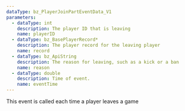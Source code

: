 ```yaml
---
dataType: bz_PlayerJoinPartEventData_V1
parameters:
  - dataType: int
    description: The player ID that is leaving
    name: playerID
  - dataType: bz_BasePlayerRecord*
    description: The player record for the leaving player
    name: record
  - dataType: bz_ApiString
    description: The reason for leaving, such as a kick or a ban
    name: reason
  - dataType: double
    description: Time of event.
    name: eventTime
---
```


This event is called each time a player leaves a game
